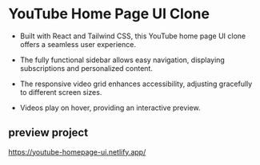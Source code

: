 # YouTube Home Page UI Clone

- Built with React and Tailwind CSS, this YouTube home page UI clone offers a seamless user experience.

- The fully functional sidebar allows easy navigation, displaying subscriptions and personalized content.

- The responsive video grid enhances accessibility, adjusting gracefully to different screen sizes.

- Videos play on hover, providing an interactive preview.

## preview project

https://youtube-homepage-ui.netlify.app/
